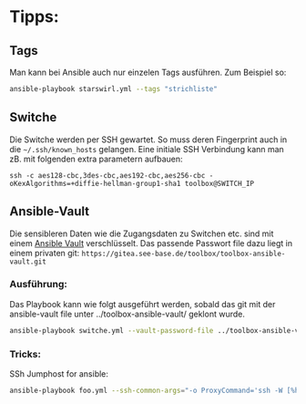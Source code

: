  Tipps:
==============

 Tags
--------

Man kann bei Ansible auch nur einzelen Tags ausführen. Zum Beispiel so:

```bash
ansible-playbook starswirl.yml --tags "strichliste"
```

 Switche
-----------
Die Switche werden per SSH gewartet. So muss deren Fingerprint auch in die ``~/.ssh/known_hosts`` gelangen.
Eine initiale SSH Verbindung kann man zB. mit folgenden extra parametern aufbauen:

```
ssh -c aes128-cbc,3des-cbc,aes192-cbc,aes256-cbc -oKexAlgorithms=+diffie-hellman-group1-sha1 toolbox@SWITCH_IP
```
 Ansible-Vault
---------------

Die sensibleren Daten wie die Zugangsdaten zu Switchen etc. sind mit einem [Ansible Vault](https://docs.ansible.com/ansible/latest/user_guide/vault.html) verschlüsselt.
Das passende Passwort file dazu liegt in einem privaten git: ``https://gitea.see-base.de/toolbox/toolbox-ansible-vault.git``

### Ausführung:

Das Playbook kann wie folgt ausgeführt werden, sobald das git mit der ansible-vault file unter ../toolbox-ansible-vault/ geklont wurde.
```bash
ansible-playbook switche.yml --vault-password-file ../toolbox-ansible-vault/toolbox-ansible-vault.pwd
``` 

### Tricks:

SSh Jumphost for ansible:
```bash
ansible-playbook foo.yml --ssh-common-args="-o ProxyCommand='ssh -W [%h]:%p ansible@vh.tbbs.me'"
```

